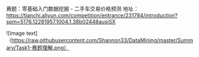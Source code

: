   
赛题：零基础入门数据挖掘 - 二手车交易价格预测
地址：
https://tianchi.aliyun.com/competition/entrance/231784/introduction?spm=5176.12281957.1004.1.38b02448ausjSX  
  

![Image text]（https://raw.githubusercontent.com/Shannon33/DataMining/master/Summary/Task1-赛题理解.png）